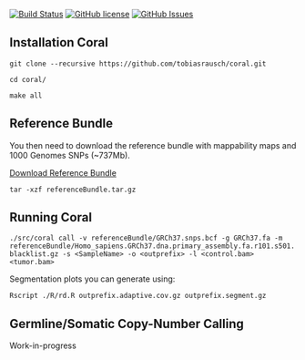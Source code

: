 [![Build Status](https://travis-ci.org/tobiasrausch/coral.svg?branch=master)](https://travis-ci.org/tobiasrausch/coral)
[![GitHub license](https://img.shields.io/badge/License-GPLv3-blue.svg)](https://raw.githubusercontent.com/tobiasrausch/coral/master/LICENSE)
[![GitHub Issues](https://img.shields.io/github/issues/tobiasrausch/coral.svg)](https://github.com/tobiasrausch/coral/issues)


Installation Coral
------------------

`git clone --recursive https://github.com/tobiasrausch/coral.git`

`cd coral/`

`make all`


Reference Bundle
----------------

You then need to download the reference bundle with mappability maps and 1000 Genomes SNPs (~737Mb).

[Download Reference Bundle](https://drive.google.com/uc?export=download&id=1EfM4SdIYv4vAwz-Ri9nMxoCd4vZMMBf4)

`tar -xzf referenceBundle.tar.gz`


Running Coral
-------------

`./src/coral call -v referenceBundle/GRCh37.snps.bcf -g GRCh37.fa -m referenceBundle/Homo_sapiens.GRCh37.dna.primary_assembly.fa.r101.s501.blacklist.gz -s <SampleName> -o <outprefix> -l <control.bam> <tumor.bam>`

Segmentation plots you can generate using:

`Rscript ./R/rd.R outprefix.adaptive.cov.gz outprefix.segment.gz`


Germline/Somatic Copy-Number Calling
------------------------------------

Work-in-progress



